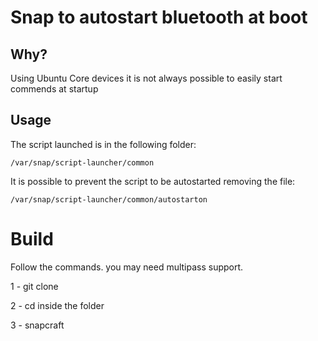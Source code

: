 # Snap to autostart bluetooth at boot



## Why?
Using Ubuntu Core devices it is not always possible to easily start commends at startup

## Usage
The script launched is in the following folder:  

    /var/snap/script-launcher/common
    

It is possible to prevent the script to be autostarted removing the file:
   
    /var/snap/script-launcher/common/autostarton
    


# Build

Follow the commands. you may need multipass support.


1 - git clone 

2 - cd inside the folder


3 - snapcraft
